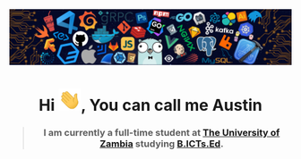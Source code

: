 <img src="languages-header.png" alt="languages-img">

<h1 align="center">Hi <img src="wave.gif" width="40px">, You can call me Austin</h1>

> ### <p align="center" width="150px">I am currently a full-time student at [The University of Zambia](https://www.unza.zm/) studying [B.ICTs.Ed](https://www.unza.zm/academics/undergraduate/bachelor-of-information-and-communication-technologies-education-bictsed).</p>
 

